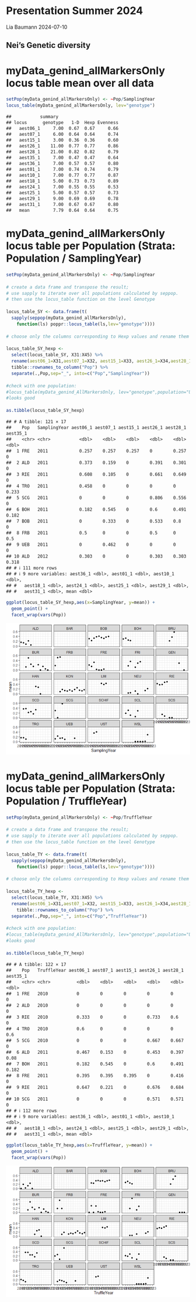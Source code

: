 Presentation Summer 2024
================
Lia Baumann
2024-07-10

## Nei’s Genetic diversity

# myData_genind_allMarkersOnly locus table mean over all data

``` r
setPop(myData_genind_allMarkersOnly) <- ~Pop/SamplingYear
locus_table(myData_genind_allMarkersOnly, lev="genotype")
```

    ##           summary
    ## locus      genotype   1-D  Hexp Evenness
    ##   aest06_1     7.00  0.67  0.67     0.66
    ##   aest07_1     6.00  0.64  0.64     0.74
    ##   aest15_1     3.00  0.36  0.36     0.60
    ##   aest26_1    11.00  0.77  0.77     0.86
    ##   aest28_1    21.00  0.82  0.82     0.79
    ##   aest35_1     7.00  0.47  0.47     0.64
    ##   aest36_1     7.00  0.57  0.57     0.80
    ##   aest01_1     7.00  0.74  0.74     0.79
    ##   aest10_1     7.00  0.77  0.77     0.87
    ##   aest18_1     5.00  0.73  0.73     0.89
    ##   aest24_1     7.00  0.55  0.55     0.53
    ##   aest25_1     5.00  0.57  0.57     0.73
    ##   aest29_1     9.00  0.69  0.69     0.78
    ##   aest31_1     7.00  0.67  0.67     0.80
    ##   mean         7.79  0.64  0.64     0.75

# myData_genind_allMarkersOnly locus table per Population (Strata: Population / SamplingYear)

``` r
setPop(myData_genind_allMarkersOnly) <- ~Pop/SamplingYear

# create a data frame and transpose the result;
# use sapply to iterate over all populations calculated by seppop.
# then use the locus_table function on the level Genotype

locus_table_SY <- data.frame(t(
  sapply(seppop(myData_genind_allMarkersOnly),
    function(ls) poppr::locus_table(ls,lev="genotype"))))

# choose only the columns corresponding to Hexp values and rename them with their loci

locus_table_SY_hexp <- 
  select(locus_table_SY, X31:X45) %>%
  rename(aest06_1=X31,aest07_1=X32, aest15_1=X33, aest26_1=X34,aest28_1=X35, aest35_1=X36, aest36_1=X37, aest01_1=X38, aest10_1=X39, aest18_1=X40, aest24_1=X41, aest25_1=X42, aest29_1=X43, aest31_1=X44, mean=X45) %>%
  tibble::rownames_to_column("Pop") %>%
  separate(.,Pop,sep="_", into=c("Pop","SamplingYear"))
                                      
#check with one population:
#locus_table(myData_genind_AllMarkersOnly, lev="genotype",population="UEB_2015")
#looks good

as.tibble(locus_table_SY_hexp)
```

    ## # A tibble: 121 × 17
    ##    Pop   SamplingYear aest06_1 aest07_1 aest15_1 aest26_1 aest28_1 aest35_1
    ##    <chr> <chr>           <dbl>    <dbl>    <dbl>    <dbl>    <dbl>    <dbl>
    ##  1 FRE   2011            0.257    0.257    0.257    0        0.257    0    
    ##  2 ALD   2011            0.373    0.159    0        0.391    0.301    0    
    ##  3 RIE   2011            0.608    0.105    0        0.661    0.649    0    
    ##  4 TRO   2011            0.458    0        0        0        0        0.233
    ##  5 SCG   2011            0        0        0        0.806    0.556    0    
    ##  6 BOH   2011            0.182    0.545    0        0.6      0.491    0.182
    ##  7 BOB   2011            0        0.333    0        0.533    0.8      0    
    ##  8 FRB   2011            0.5      0        0        0.5      0        0.5  
    ##  9 UEB   2011            0        0.462    0        0        0        0    
    ## 10 ALD   2012            0.303    0        0        0.303    0.303    0.318
    ## # ℹ 111 more rows
    ## # ℹ 9 more variables: aest36_1 <dbl>, aest01_1 <dbl>, aest10_1 <dbl>,
    ## #   aest18_1 <dbl>, aest24_1 <dbl>, aest25_1 <dbl>, aest29_1 <dbl>,
    ## #   aest31_1 <dbl>, mean <dbl>

``` r
ggplot(locus_table_SY_hexp,aes(x=SamplingYear, y=mean)) +
  geom_point() +
  facet_wrap(vars(Pop))
```

![](Presentation-Summer-24_files/figure-gfm/Hexp%20table%20Pop/SamplingYear-1.png)<!-- -->

# myData_genind_allMarkersOnly locus table per Population (Strata: Population / TruffleYear)

``` r
setPop(myData_genind_allMarkersOnly) <- ~Pop/TruffleYear

# create a data frame and transpose the result;
# use sapply to iterate over all populations calculated by seppop.
# then use the locus_table function on the level Genotype

locus_table_TY <- data.frame(t(
  sapply(seppop(myData_genind_allMarkersOnly),
    function(ls) poppr::locus_table(ls,lev="genotype"))))

# choose only the columns corresponding to Hexp values and rename them with their loci

locus_table_TY_hexp <- 
  select(locus_table_TY, X31:X45) %>%
  rename(aest06_1=X31,aest07_1=X32, aest15_1=X33, aest26_1=X34,aest28_1=X35, aest35_1=X36, aest36_1=X37, aest01_1=X38, aest10_1=X39, aest18_1=X40, aest24_1=X41, aest25_1=X42, aest29_1=X43, aest31_1=X44, mean=X45) %>%
    tibble::rownames_to_column("Pop") %>%
  separate(.,Pop,sep="_", into=c("Pop","TruffleYear"))
                                      
#check with one population:
#locus_table(myData_genind_AllMarkersOnly, lev="genotype",population="UEB_2015")
#looks good

as.tibble(locus_table_TY_hexp)
```

    ## # A tibble: 122 × 17
    ##    Pop   TruffleYear aest06_1 aest07_1 aest15_1 aest26_1 aest28_1 aest35_1
    ##    <chr> <chr>          <dbl>    <dbl>    <dbl>    <dbl>    <dbl>    <dbl>
    ##  1 FRE   2010           0        0        0        0        0        0    
    ##  2 ALD   2010           0        0        0        0        0        0    
    ##  3 RIE   2010           0.333    0        0        0.733    0.6      0    
    ##  4 TRO   2010           0.6      0        0        0        0        0.6  
    ##  5 SCG   2010           0        0        0        0.667    0.667    0    
    ##  6 ALD   2011           0.467    0.153    0        0.453    0.397    0.08 
    ##  7 BOH   2011           0.182    0.545    0        0.6      0.491    0.182
    ##  8 FRE   2011           0.395    0.395    0.395    0        0.416    0    
    ##  9 RIE   2011           0.647    0.221    0        0.676    0.684    0    
    ## 10 SCG   2011           0        0        0        0.571    0.571    0    
    ## # ℹ 112 more rows
    ## # ℹ 9 more variables: aest36_1 <dbl>, aest01_1 <dbl>, aest10_1 <dbl>,
    ## #   aest18_1 <dbl>, aest24_1 <dbl>, aest25_1 <dbl>, aest29_1 <dbl>,
    ## #   aest31_1 <dbl>, mean <dbl>

``` r
ggplot(locus_table_TY_hexp,aes(x=TruffleYear, y=mean)) +
  geom_point() +
  facet_wrap(vars(Pop))
```

![](Presentation-Summer-24_files/figure-gfm/Hexp%20table%20Pop/TruffleYear-1.png)<!-- -->
